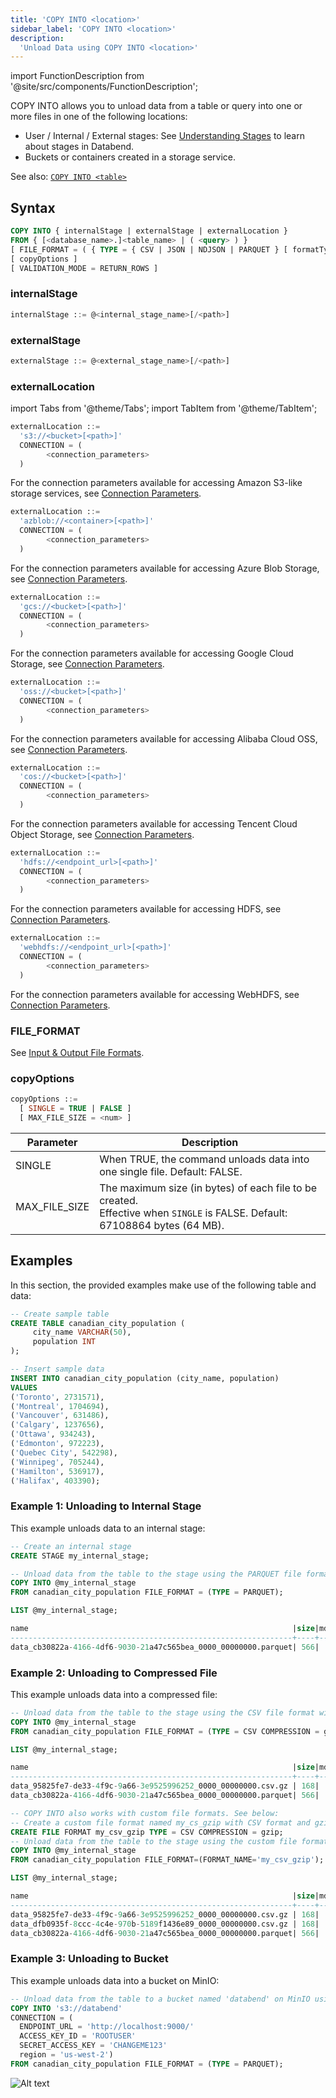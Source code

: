 ```yaml
---
title: 'COPY INTO <location>'
sidebar_label: 'COPY INTO <location>'
description:
  'Unload Data using COPY INTO <location>'
---
```

import FunctionDescription from '@site/src/components/FunctionDescription';

<FunctionDescription description="Introduced or updated: v1.2.134"/>

COPY INTO allows you to unload data from a table or query into one or more files in one of the following locations:

* User / Internal / External stages: See [Understanding Stages](../../12-load-data/00-stage/00-whystage.md) to learn about stages in Databend.
* Buckets or containers created in a storage service.

See also: [`COPY INTO <table>`](dml-copy-into-table.md)

## Syntax

```sql
COPY INTO { internalStage | externalStage | externalLocation }
FROM { [<database_name>.]<table_name> | ( <query> ) }
[ FILE_FORMAT = ( { TYPE = { CSV | JSON | NDJSON | PARQUET } [ formatTypeOptions ] } ) ]
[ copyOptions ]
[ VALIDATION_MODE = RETURN_ROWS ]
```

### internalStage

```sql
internalStage ::= @<internal_stage_name>[/<path>]
```

### externalStage

```sql
externalStage ::= @<external_stage_name>[/<path>]
```

### externalLocation

import Tabs from '@theme/Tabs';
import TabItem from '@theme/TabItem';

<Tabs groupId="externallocation">

<TabItem value="Amazon S3-like Storage Services" label="Amazon S3-like Storage Services">

```sql
externalLocation ::=
  's3://<bucket>[<path>]'
  CONNECTION = (
        <connection_parameters>
  )
```
For the connection parameters available for accessing Amazon S3-like storage services, see [Connection Parameters](/13-sql-reference/51-connect-parameters.md).
</TabItem>

<TabItem value="Azure Blob Storage" label="Azure Blob Storage">

```sql
externalLocation ::=
  'azblob://<container>[<path>]'
  CONNECTION = (
        <connection_parameters>
  )
```

For the connection parameters available for accessing Azure Blob Storage, see [Connection Parameters](/13-sql-reference/51-connect-parameters.md).
</TabItem>

<TabItem value="Google Cloud Storage" label="Google Cloud Storage">

```sql
externalLocation ::=
  'gcs://<bucket>[<path>]'
  CONNECTION = (
        <connection_parameters>
  )
```

For the connection parameters available for accessing Google Cloud Storage, see [Connection Parameters](/13-sql-reference/51-connect-parameters.md).
</TabItem>

<TabItem value="Alibaba Cloud OSS" label="Alibaba Cloud OSS">

```sql
externalLocation ::=
  'oss://<bucket>[<path>]'
  CONNECTION = (
        <connection_parameters>
  )
```

For the connection parameters available for accessing Alibaba Cloud OSS, see [Connection Parameters](/13-sql-reference/51-connect-parameters.md).
</TabItem>

<TabItem value="Tencent Cloud Object Storage" label="Tencent Cloud Object Storage">

```sql
externalLocation ::=
  'cos://<bucket>[<path>]'
  CONNECTION = (
        <connection_parameters>
  )
```

For the connection parameters available for accessing Tencent Cloud Object Storage, see [Connection Parameters](/13-sql-reference/51-connect-parameters.md).
</TabItem>

<TabItem value="Hadoop Distributed File System (HDFS)" label="HDFS">

```sql
externalLocation ::=
  'hdfs://<endpoint_url>[<path>]'
  CONNECTION = (
        <connection_parameters>
  )
```

For the connection parameters available for accessing HDFS, see [Connection Parameters](/13-sql-reference/51-connect-parameters.md).
</TabItem>

<TabItem value="WebHDFS" label="WebHDFS">

```sql
externalLocation ::=
  'webhdfs://<endpoint_url>[<path>]'
  CONNECTION = (
        <connection_parameters>
  )
```

For the connection parameters available for accessing WebHDFS, see [Connection Parameters](/13-sql-reference/51-connect-parameters.md).
</TabItem>
</Tabs>

### FILE_FORMAT

See [Input & Output File Formats](../../13-sql-reference/50-file-format-options.md).

### copyOptions

```sql
copyOptions ::=
  [ SINGLE = TRUE | FALSE ]
  [ MAX_FILE_SIZE = <num> ]
```

| Parameter       | Description                                                                                                               |
|-----------------|---------------------------------------------------------------------------------------------------------------------------|
| SINGLE        | When TRUE, the command unloads data into one single file. Default: FALSE.                                                 |
| MAX_FILE_SIZE | The maximum size (in bytes) of each file to be created.<br />Effective when `SINGLE` is FALSE. Default: 67108864 bytes (64 MB). |

## Examples

In this section, the provided examples make use of the following table and data:

```sql
-- Create sample table
CREATE TABLE canadian_city_population (
     city_name VARCHAR(50),
     population INT
);

-- Insert sample data
INSERT INTO canadian_city_population (city_name, population)
VALUES
('Toronto', 2731571),
('Montreal', 1704694),
('Vancouver', 631486),
('Calgary', 1237656),
('Ottawa', 934243),
('Edmonton', 972223),
('Quebec City', 542298),
('Winnipeg', 705244),
('Hamilton', 536917),
('Halifax', 403390);
```

### Example 1: Unloading to Internal Stage

This example unloads data to an internal stage:

```sql
-- Create an internal stage
CREATE STAGE my_internal_stage;

-- Unload data from the table to the stage using the PARQUET file format
COPY INTO @my_internal_stage 
FROM canadian_city_population FILE_FORMAT = (TYPE = PARQUET);

LIST @my_internal_stage;

name                                                           |size|md5|last_modified                |creator|
---------------------------------------------------------------+----+---+-----------------------------+-------+
data_cb30822a-4166-4df6-9030-21a47c565bea_0000_00000000.parquet| 566|   |2023-10-10 02:26:48.219 +0000|       |
```

### Example 2: Unloading to Compressed File

This example unloads data into a compressed file:

```sql
-- Unload data from the table to the stage using the CSV file format with gzip compression
COPY INTO @my_internal_stage 
FROM canadian_city_population FILE_FORMAT = (TYPE = CSV COMPRESSION = gzip);

LIST @my_internal_stage;

name                                                           |size|md5|last_modified                |creator|
---------------------------------------------------------------+----+---+-----------------------------+-------+
data_95825fe7-de33-4f9c-9a66-3e9525996252_0000_00000000.csv.gz | 168|   |2023-10-10 02:38:37.349 +0000|       |
data_cb30822a-4166-4df6-9030-21a47c565bea_0000_00000000.parquet| 566|   |2023-10-10 02:26:48.219 +0000|       |

-- COPY INTO also works with custom file formats. See below:
-- Create a custom file format named my_cs_gzip with CSV format and gzip compression
CREATE FILE FORMAT my_csv_gzip TYPE = CSV COMPRESSION = gzip;
-- Unload data from the table to the stage using the custom file format my_cs_gzip
COPY INTO @my_internal_stage 
FROM canadian_city_population FILE_FORMAT=(FORMAT_NAME='my_csv_gzip');

LIST @my_internal_stage;

name                                                           |size|md5|last_modified                |creator|
---------------------------------------------------------------+----+---+-----------------------------+-------+
data_95825fe7-de33-4f9c-9a66-3e9525996252_0000_00000000.csv.gz | 168|   |2023-10-10 02:38:37.349 +0000|       |
data_dfb0935f-8ccc-4c4e-970b-5189f1436e89_0000_00000000.csv.gz | 168|   |2023-10-10 02:59:53.580 +0000|       |
data_cb30822a-4166-4df6-9030-21a47c565bea_0000_00000000.parquet| 566|   |2023-10-10 02:26:48.219 +0000|       |
```

### Example 3: Unloading to Bucket

This example unloads data into a bucket on MinIO:

```sql
-- Unload data from the table to a bucket named 'databend' on MinIO using the PARQUET file format
COPY INTO 's3://databend' 
CONNECTION = (
  ENDPOINT_URL = 'http://localhost:9000/' 
  ACCESS_KEY_ID = 'ROOTUSER' 
  SECRET_ACCESS_KEY = 'CHANGEME123' 
  region = 'us-west-2') 
FROM canadian_city_population FILE_FORMAT = (TYPE = PARQUET);
```

![Alt text](../../../public/img/sql/copy-into-bucket.png)